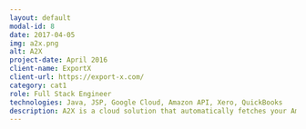 ```yaml
---
layout: default
modal-id: 8
date: 2017-04-05
img: a2x.png
alt: A2X
project-date: April 2016
client-name: ExportX
client-url: https://export-x.com/
category: cat1
role: Full Stack Engineer
technologies: Java, JSP, Google Cloud, Amazon API, Xero, QuickBooks
description: A2X is a cloud solution that automatically fetches your Amazon settlements and posts summarized transactions to Xero or QuickBooks Online
---
```

